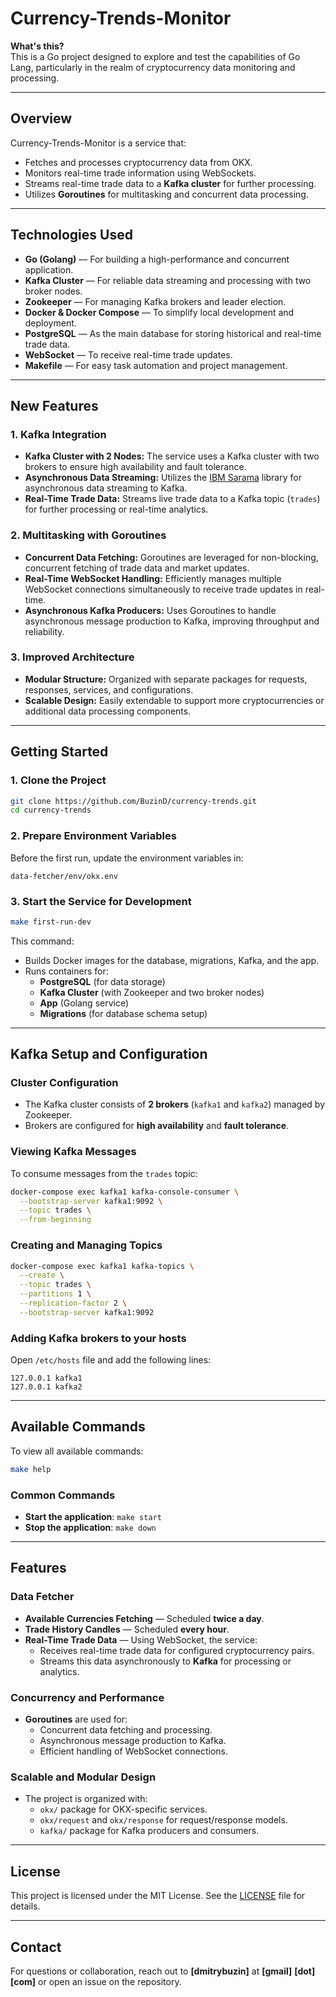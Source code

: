 # Currency-Trends-Monitor

**What's this?**  
This is a Go project designed to explore and test the capabilities of Go Lang, particularly in the realm of cryptocurrency data monitoring and processing.

---

## **Overview**
Currency-Trends-Monitor is a service that:
- Fetches and processes cryptocurrency data from OKX.
- Monitors real-time trade information using WebSockets.
- Streams real-time trade data to a **Kafka cluster** for further processing.
- Utilizes **Goroutines** for multitasking and concurrent data processing.

---

## **Technologies Used**
- **Go (Golang)** — For building a high-performance and concurrent application.
- **Kafka Cluster** — For reliable data streaming and processing with two broker nodes.
- **Zookeeper** — For managing Kafka brokers and leader election.
- **Docker & Docker Compose** — To simplify local development and deployment.
- **PostgreSQL** — As the main database for storing historical and real-time trade data.
- **WebSocket** — To receive real-time trade updates.
- **Makefile** — For easy task automation and project management.

---

## **New Features**
### 1. **Kafka Integration**
- **Kafka Cluster with 2 Nodes:** The service uses a Kafka cluster with two brokers to ensure high availability and fault tolerance.
- **Asynchronous Data Streaming:** Utilizes the [IBM Sarama](https://github.com/IBM/sarama) library for asynchronous data streaming to Kafka.
- **Real-Time Trade Data:** Streams live trade data to a Kafka topic (`trades`) for further processing or real-time analytics.

### 2. **Multitasking with Goroutines**
- **Concurrent Data Fetching:** Goroutines are leveraged for non-blocking, concurrent fetching of trade data and market updates.
- **Real-Time WebSocket Handling:** Efficiently manages multiple WebSocket connections simultaneously to receive trade updates in real-time.
- **Asynchronous Kafka Producers:** Uses Goroutines to handle asynchronous message production to Kafka, improving throughput and reliability.

### 3. **Improved Architecture**
- **Modular Structure:** Organized with separate packages for requests, responses, services, and configurations.
- **Scalable Design:** Easily extendable to support more cryptocurrencies or additional data processing components.

---

## **Getting Started**

### **1. Clone the Project**
```sh
git clone https://github.com/BuzinD/currency-trends.git
cd currency-trends
```

### **2. Prepare Environment Variables**
Before the first run, update the environment variables in:
```
data-fetcher/env/okx.env
```

### **3. Start the Service for Development**
```sh
make first-run-dev
```
This command:
- Builds Docker images for the database, migrations, Kafka, and the app.
- Runs containers for:
  - **PostgreSQL** (for data storage)
  - **Kafka Cluster** (with Zookeeper and two broker nodes)
  - **App** (Golang service)
  - **Migrations** (for database schema setup)

---

## **Kafka Setup and Configuration**
### **Cluster Configuration**
- The Kafka cluster consists of **2 brokers** (`kafka1` and `kafka2`) managed by Zookeeper.
- Brokers are configured for **high availability** and **fault tolerance**.

### **Viewing Kafka Messages**
To consume messages from the `trades` topic:
```sh
docker-compose exec kafka1 kafka-console-consumer \
  --bootstrap-server kafka1:9092 \
  --topic trades \
  --from-beginning
```

### **Creating and Managing Topics**
```sh
docker-compose exec kafka1 kafka-topics \
  --create \
  --topic trades \
  --partitions 1 \
  --replication-factor 2 \
  --bootstrap-server kafka1:9092
```

### **Adding Kafka brokers to your hosts**
Open `/etc/hosts` file and add the following lines:
```
127.0.0.1 kafka1
127.0.0.1 kafka2
```
---

## **Available Commands**
To view all available commands:
```sh
make help
```

### **Common Commands**
- **Start the application**: `make start`
- **Stop the application**: `make down`

---

## **Features**
### **Data Fetcher**
- **Available Currencies Fetching** — Scheduled **twice a day**.
- **Trade History Candles** — Scheduled **every hour**.
- **Real-Time Trade Data** — Using WebSocket, the service:
  - Receives real-time trade data for configured cryptocurrency pairs.
  - Streams this data asynchronously to **Kafka** for processing or analytics.

### **Concurrency and Performance**
- **Goroutines** are used for:
  - Concurrent data fetching and processing.
  - Asynchronous message production to Kafka.
  - Efficient handling of WebSocket connections.

### **Scalable and Modular Design**
- The project is organized with:
  - `okx/` package for OKX-specific services.
  - `okx/request` and `okx/response` for request/response models.
  - `kafka/` package for Kafka producers and consumers.

---

## **License**
This project is licensed under the MIT License. See the [LICENSE](./LICENSE) file for details.

---

## **Contact**
For questions or collaboration, reach out to **[dmitrybuzin]** at **[gmail]** **[dot]** **[com]** or open an issue on the repository.

